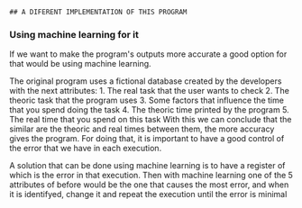 	## A DIFERENT IMPLEMENTATION OF THIS PROGRAM
   ### Using **machine learning** for it

If we want to make the program's outputs more accurate a good option 
for that would be using machine learning. 

The original program uses a fictional database created by the 
developers with the next attributes:
	1. The real task that the user wants to check
	2. The theoric task that the program uses
	3. Some factors that influence the time that you spend doing the
	task
	4. The theoric time printed by the program
	5. The real time that you spend on this task
With this we can conclude that the similar are the theoric and real
times between them, the more accuracy gives the program. For doing that,
it is important to have a good control of the error that we 
have in each execution.

A solution that can be done using machine learning is to have a 
register of which is the error in that execution. Then with machine 
learning one of the 5 attributes of before would be the one that 
causes the most error, and when it is identifyed, change it and repeat 
the execution until the error is minimal
